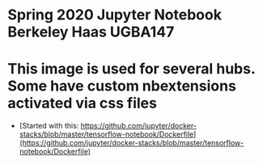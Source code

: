 #
# Spring 2020  Jupyter Notebook Berkeley Haas UGBA147
#
# This image is used for several hubs. Some have custom nbextensions activated via css files

* [Started with this: https://github.com/jupyter/docker-stacks/blob/master/tensorflow-notebook/Dockerfile](https://github.com/jupyter/docker-stacks/blob/master/tensorflow-notebook/Dockerfile)

